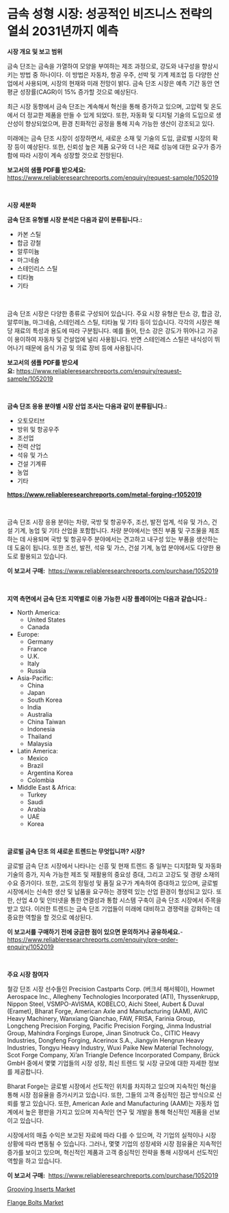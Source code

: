 <p><h1>금속 성형 시장: 성공적인 비즈니스 전략의 열쇠 2031년까지 예측</h1></p><p><strong>시장 개요 및 보고 범위</strong></p>
<p><p>금속 단조는 금속을 가열하여 모양을 부여하는 제조 과정으로, 강도와 내구성을 향상시키는 방법 중 하나이다. 이 방법은 자동차, 항공 우주, 선박 및 기계 제조업 등 다양한 산업에서 사용되며, 시장의 현재와 미래 전망이 밝다. 금속 단조 시장은 예측 기간 동안 연평균 성장률(CAGR)이 15% 증가할 것으로 예상된다.</p><p>최근 시장 동향에서 금속 단조는 계속해서 혁신을 통해 증가하고 있으며, 고압력 및 온도에서 더 정교한 제품을 만들 수 있게 되었다. 또한, 자동화 및 디지털 기술의 도입으로 생산성이 향상되었으며, 환경 친화적인 공정을 통해 지속 가능한 생산이 강조되고 있다.</p><p>미래에는 금속 단조 시장이 성장하면서, 새로운 소재 및 기술의 도입, 글로벌 시장의 확장 등이 예상된다. 또한, 신뢰성 높은 제품 요구와 더 나은 재료 성능에 대한 요구가 증가함에 따라 시장이 계속 성장할 것으로 전망된다.</p></p>
<p><strong>보고서의 샘플 PDF를 받으세요:</strong> <a href="https://www.reliableresearchreports.com/enquiry/request-sample/1052019">https://www.reliableresearchreports.com/enquiry/request-sample/1052019</a></p>
<p>&nbsp;</p>
<p><strong>시장 세분화</strong></p>
<p><strong>금속 단조 유형별 시장 분석은 다음과 같이 분류됩니다.:</strong></p>
<p><ul><li>카본 스틸</li><li>합금 강철</li><li>알루미늄</li><li>마그네슘</li><li>스테인리스 스틸</li><li>티타늄</li><li>기타</li></ul></p>
<p>&nbsp;</p>
<p><p>금속 단조 시장은 다양한 종류로 구성되어 있습니다. 주요 시장 유형은 탄소 강, 합금 강, 알루미늄, 마그네슘, 스테인레스 스틸, 티타늄 및 기타 등이 있습니다. 각각의 시장은 해당 재료의 특성과 용도에 따라 구분됩니다. 예를 들어, 탄소 강은 강도가 뛰어나고 가공이 용이하여 자동차 및 건설업에 널리 사용됩니다. 반면 스테인레스 스틸은 내식성이 뛰어나기 때문에 음식 가공 및 의료 장비 등에 사용됩니다.</p></p>
<p><strong>보고서의 샘플 PDF를 받으세요:</strong>&nbsp;<a href="https://www.reliableresearchreports.com/enquiry/request-sample/1052019">https://www.reliableresearchreports.com/enquiry/request-sample/1052019</a></p>
<p>&nbsp;</p>
<p><strong> 금속 단조 응용 분야별 시장 산업 조사는 다음과 같이 분류됩니다.:</strong></p>
<p><ul><li>오토모티브</li><li>방위 및 항공우주</li><li>조선업</li><li>전력 산업</li><li>석유 및 가스</li><li>건설 기계류</li><li>농업</li><li>기타</li></ul></p>
<p><strong><a href="https://www.reliableresearchreports.com/metal-forging-r1052019">https://www.reliableresearchreports.com/metal-forging-r1052019</a></strong></p>
<p>&nbsp;</p>
<p><p>금속 단조 시장 응용 분야는 차량, 국방 및 항공우주, 조선, 발전 업계, 석유 및 가스, 건설 기계, 농업 및 기타 산업을 포함합니다. 차량 분야에서는 엔진 부품 및 구조물을 제조하는 데 사용되며 국방 및 항공우주 분야에서는 견고하고 내구성 있는 부품을 생산하는 데 도움이 됩니다. 또한 조선, 발전, 석유 및 가스, 건설 기계, 농업 분야에서도 다양한 용도로 활용되고 있습니다.</p></p>
<p><strong>이 보고서 구매:</strong>&nbsp; <a href="https://www.reliableresearchreports.com/purchase/1052019">https://www.reliableresearchreports.com/purchase/1052019</a></p>
<p>&nbsp;</p>
<p><strong>지역 측면에서 금속 단조 지역별로 이용 가능한 시장 플레이어는 다음과 같습니다.:</strong></p>
<p><ul>
    <li>
        North America:
        <ul>
            <li>United States</li>
            <li>Canada</li>
        </ul>
    </li>
    <li>
        Europe:
        <ul>
            <li>Germany</li>
            <li>France</li>
            <li>U.K.</li>
            <li>Italy</li>
            <li>Russia</li>
        </ul>
    </li>
    <li>
        Asia-Pacific:
        <ul>
            <li>China</li>
            <li>Japan</li>
            <li>South Korea</li>
            <li>India</li>
            <li>Australia</li>
            <li>China Taiwan</li>
            <li>Indonesia</li>
            <li>Thailand</li>
            <li>Malaysia</li>
        </ul>
    </li>
    <li>
        Latin America:
        <ul>
            <li>Mexico</li>
            <li>Brazil</li>
            <li>Argentina Korea</li>
            <li>Colombia</li>
        </ul>
    </li>
    <li>
        Middle East & Africa:
        <ul>
            <li>Turkey</li>
            <li>Saudi</li>
            <li>Arabia</li>
            <li>UAE</li>
            <li>Korea</li>
        </ul>
    </li>
    </ul></p>
<p>&nbsp;</p>
<p><strong>글로벌 금속 단조 의 새로운 트렌드는 무엇입니까? 시장?</strong></p>
<p><p>글로벌 금속 단조 시장에서 나타나는 신흥 및 현재 트렌드 중 일부는 디지턄화 및 자동화 기술의 증가, 지속 가능한 제조 및 재활용의 중요성 증대, 그리고 고강도 및 경량 소재의 수요 증가이다. 또한, 고도의 정밀성 및 품질 요구가 계속하여 증대하고 있으며, 글로벌 시장에서는 신속한 생산 및 납품을 요구하는 경쟁력 있는 산업 환경이 형성되고 있다. 또한, 산업 4.0 및 인터넷을 통한 연결성과 통합 시스템 구축이 금속 단조 시장에서 주목을 받고 있다. 이러한 트렌드는 금속 단조 기업들이 미래에 대비하고 경쟁력을 강화하는 데 중요한 역할을 할 것으로 예상된다.</p></p>
<p><strong>이 보고서를 구매하기 전에 궁금한 점이 있으면 문의하거나 공유하세요.</strong>- <a href="https://www.reliableresearchreports.com/enquiry/pre-order-enquiry/1052019">https://www.reliableresearchreports.com/enquiry/pre-order-enquiry/1052019</a></p>
<p>&nbsp;</p>
<p><strong>주요 시장 참여자</strong></p>
<p><p>철강 단조 시장 선수들인 Precision Castparts Corp. (버크셔 해서웨이), Howmet Aerospace Inc., Allegheny Technologies Incorporated (ATI), Thyssenkrupp, Nippon Steel, VSMPO-AVISMA, KOBELCO, Aichi Steel, Aubert & Duval (Eramet), Bharat Forge, American Axle and Manufacturing (AAM), AVIC Heavy Machinery, Wanxiang Qianchao, FAW, FRISA, Farinia Group, Longcheng Precision Forging, Pacific Precision Forging, Jinma Industrial Group, Mahindra Forgings Europe, Jinan Sinotruck Co., CITIC Heavy Industries, Dongfeng Forging, Acerinox S.A., Jiangyin Hengrun Heavy Industries, Tongyu Heavy Industry, Wuxi Paike New Material Technology, Scot Forge Company, Xi’an Triangle Defence Incorporated Company, Brück GmbH 중에서 몇몇 기업들의 시장 성장, 최신 트렌드 및 시장 규모에 대한 자세한 정보를 제공합니다.</p><p>Bharat Forge는 글로벌 시장에서 선도적인 위치를 차지하고 있으며 지속적인 혁신을 통해 시장 점유율을 증가시키고 있습니다. 또한, 그들의 고객 중심적인 접근 방식으로 신뢰를 쌓고 있습니다. 또한, American Axle and Manufacturing (AAM)는 자동차 업계에서 높은 평판을 가지고 있으며 지속적인 연구 및 개발을 통해 혁신적인 제품을 선보이고 있습니다.</p><p>시장에서의 매출 수익은 보고된 자료에 따라 다를 수 있으며, 각 기업의 실적이나 시장 상황에 따라 변동될 수 있습니다. 그러나, 몇몇 기업의 성장세와 시장 점유율은 지속적인 증가를 보이고 있으며, 혁신적인 제품과 고객 중심적인 전략을 통해 시장에서 선도적인 역할을 하고 있습니다.</p></p>
<p><strong>이 보고서 구매:</strong>&nbsp;&nbsp;<a href="https://www.reliableresearchreports.com/purchase/1052019">https://www.reliableresearchreports.com/purchase/1052019</a></p>
<p><p><a href="https://github.com/brenzgnarento/Market-Research-Report-List-2/blob/main/grooving-inserts-market.md">Grooving Inserts Market</a></p><p><a href="https://github.com/jerrycopelandthomaswsqd8q/Market-Research-Report-List-2/blob/main/flange-bolts-market.md">Flange Bolts Market</a></p></p>